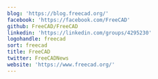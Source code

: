 ```yaml
---
blog: 'https://blog.freecad.org/'
facebook: 'https://facebook.com/FreeCAD'
github: FreeCAD/FreeCAD
linkedin: 'https://linkedin.com/groups/4295230'
logohandle: freecad
sort: freecad
title: FreeCAD
twitter: FreeCADNews
website: 'https://www.freecad.org/'
---
```


